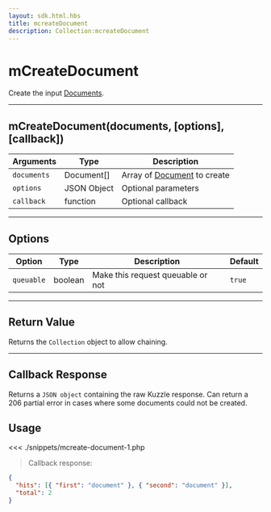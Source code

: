 ```yaml
---
layout: sdk.html.hbs
title: mcreateDocument
description: Collection:mcreateDocument
---
```


# mCreateDocument

Create the input [Documents](/sdk/php/3/classes/document/).

---

## mCreateDocument(documents, [options], [callback])

| Arguments   | Type        | Description                                                 |
| ----------- | ----------- | ----------------------------------------------------------- |
| `documents` | Document[]  | Array of [Document](/sdk/php/3/classes/document/) to create |
| `options`   | JSON Object | Optional parameters                                         |
| `callback`  | function    | Optional callback                                           |

---

## Options

| Option     | Type    | Description                       | Default |
| ---------- | ------- | --------------------------------- | ------- |
| `queuable` | boolean | Make this request queuable or not | `true`  |

---

## Return Value

Returns the `Collection` object to allow chaining.

---

## Callback Response

Returns a `JSON object` containing the raw Kuzzle response.
Can return a 206 partial error in cases where some documents could not be created.

## Usage

<<< ./snippets/mcreate-document-1.php

> Callback response:

```json
{
  "hits": [{ "first": "document" }, { "second": "document" }],
  "total": 2
}
```
